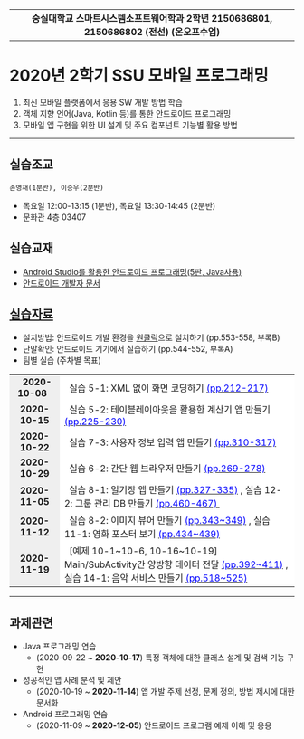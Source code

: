 <table width="100%" border="0" cellspacing="0" cellpadding="0">
  <tr>
    <td height="50" align="center"><B>숭실대학교 스마트시스템소프트웨어학과 2학년 2150686801, 2150686802 (전선) (온오프수업)<BR></B></td>
  </tr>
</table>

# 2020년 2학기 SSU 모바일 프로그래밍
1. 최신 모바일 플랫폼에서 응용 SW 개발 방법 학습
2. 객체 지향 언어(Java, Kotlin 등)를 통한 안드로이드 프로그래밍
3. 모바일 앱 구현을 위한 UI 설계 및 주요 컴포넌트 기능별 활용 방법

<hr/>

## 실습조교
    손영재(1분반), 이승우(2분반)
* 목요일 12:00-13:15 (1분반), 목요일 13:30-14:45 (2분반)
* 문화관 4층 03407

## 실습교재
* <a href="https://www.hanbit.co.kr/store/books/look.php?p_code=B9061870792" title="실습 교재 정보" target="_new">Android Studio를 활용한 안드로이드 프로그래밍(5판, Java사용)</a>
* [안드로이드 개발자 문서](https://developer.android.com/docs?hl=ko, "개발자 공식 문서")

## <a href="https://drive.google.com/drive/folders/1eCh1e0B7BDXHVvu0TFfyfcJh_dgi33BE" title="개발 환경 구축 및 실습 자료 참고" target="_new">실습자료</a>
* 설치방법: 안드로이드 개발 환경을 <a href="https://drive.google.com/file/d/1aRLU6Qpvd3xBxGiJMBuHC9svENe5EeKj/view?usp=sharing" title="개발 환경 구축" target="_new">원클릭</a>으로 설치하기 (pp.553-558, 부록B)               
* 단말확인: 안드로이드 기기에서 실습하기 (pp.544-552, 부록A)               
* 팀별 실습 (주차별 목표)
<html>
<body>
   <table border="0" cellpadding="0" cellspacing="1" bgcolor="#CCCCCC">
  <TR>
    <TD height="25" bgColor="#efefef"><DIV align="center"><B> &nbsp; 2020-10-08 &nbsp; </B></DIV></TD>
    <TD bgColor="#ffffff">
           &nbsp; 실습 5-1: XML 없이 화면 코딩하기
			  <a href="https://github.com/seongheum-ssu/2020-2-2150686801/tree/main/exp/2020-10-08" title="2020-10-08 필수 실습" target="_new"><font color='blue'>(pp.212-217)</font></a> 
           &nbsp;
	 </TD>
  </TR>

   <TR>
    <TD height="25" bgColor="#efefef"><DIV align="center"><B>2020-10-15</B></DIV> </TD>
    <TD bgColor="#ffffff">
		   &nbsp; 실습 5-2: 테이블레이아웃을 활용한 계산기 앱 만들기
<a href="https://github.com/seongheum-ssu/2020-2-2150686801/tree/main/exp/2020-10-15" title="2020-10-15 필수 실습" target="_new"><font color='blue'>(pp.225-230)</font></a> 
	    &nbsp;
	 </TD>
   </TR>

   <TR>
    <TD height="25" bgColor="#efefef"><DIV align="center"><B>2020-10-22</B></DIV> </TD>
    <TD bgColor="#ffffff">
		   &nbsp; 실습 7-3: 사용자 정보 입력 앱 만들기
	    <a href="https://github.com/seongheum-ssu/2020-2-2150686801/tree/main/exp/2020-10-22" title="2020-10-22 필수 실습" target="_new"><font color='blue'>(pp.310-317)</font></a>
	    &nbsp;
	 </TD>
   </TR>

   <TR>
    <TD height="25" bgColor="#efefef"><DIV align="center"><B>2020-10-29</B></DIV> </TD>
    <TD bgColor="#ffffff">
		   &nbsp; 실습 6-2: 간단 웹 브라우저 만들기 
	    <a href="https://github.com/seongheum-ssu/2020-2-2150686801/tree/main/exp/2020-10-29" title="2020-10-29 필수 실습" target="_new"><font color='blue'>(pp.269-278)</font></a>
	    &nbsp;
	</TD>
   </TR>
   
   <TR>
    <TD height="25" bgColor="#efefef"><DIV align="center"><B>2020-11-05</B></DIV> </TD>
    <TD bgColor="#ffffff">
		   &nbsp; 실습 8-1: 일기장 앱 만들기 
	    <a href="https://github.com/seongheum-ssu/2020-2-2150686801/tree/main/exp/2020-11-05" title="2020-11-05 필수 실습" target="_new"><font color='blue'>(pp.327-335)</font></a>	   
	    , 실습 12-2: 그룹 관리 DB 만들기 
	    <a href="https://github.com/seongheum-ssu/2020-2-2150686801/tree/main/exp/2020-11-05" title="2020-11-05 권장 실습" target="_new"><font color='blue'>(pp.460-467) </font></a>
	    &nbsp;
    </TD>
   </TR>
   
   <TR>
    <TD height="25" bgColor="#efefef"><DIV align="center"><B>2020-11-12</B></DIV> </TD>
    <TD bgColor="#ffffff">
		   &nbsp; 실습 8-2: 이미지 뷰어 만들기
	    	    <a href="https://github.com/seongheum-ssu/2020-2-2150686801/tree/main/exp/2020-11-12" title="2020-11-12 필수 실습" target="_new"><font color='blue'>(pp.343~349)</font></a>	   
	    , 실습 11-1: 영화 포스터 보기 
	    	    <a href="https://github.com/seongheum-ssu/2020-2-2150686801/tree/main/exp/2020-11-12" title="2020-11-12 권장 실습" target="_new"><font color='blue'> (pp.434~439)</font></a>	   
	    &nbsp;
    </TD>
   </TR>

   <TR>
    <TD height="25" bgColor="#efefef"><DIV align="center"><B>2020-11-19</B></DIV> </TD>
    <TD bgColor="#ffffff">
		   &nbsp; [예제 10-1~10-6, 10-16~10-19] Main/SubActivity간 양방향 데이터 전달
	    	    <a href="https://github.com/seongheum-ssu/2020-2-2150686801/tree/main/exp/2020-11-19" title="2020-11-19 필수 실습" target="_new"><font color='blue'>(pp.392~411)</font></a>	   
	    , 실습 14-1: 음악 서비스 만들기
	    	    <a href="https://github.com/seongheum-ssu/2020-2-2150686801/tree/main/exp/2020-11-19" title="2020-11-19 권장 실습" target="_new"><font color='blue'> (pp.518~525)</font></a>	   
	    &nbsp;
    </TD>
   </TR>

   
</table>
</body>
</html>

<hr/>

## 과제관련
* Java 프로그래밍 연습
    + (2020-09-22 ~ __2020-10-17__) 특정 객체에 대한 클래스 설계 및 검색 기능 구현
* 성공적인 앱 사례 분석 및 제안
    + (2020-10-19 ~ __2020-11-14__) 앱 개발 주제 선정, 문제 정의, 방법 제시에 대한 문서화
* Android 프로그래밍 연습
    + (2020-11-09 ~ __2020-12-05__) 안드로이드 프로그램 예제 이해 및 응용
